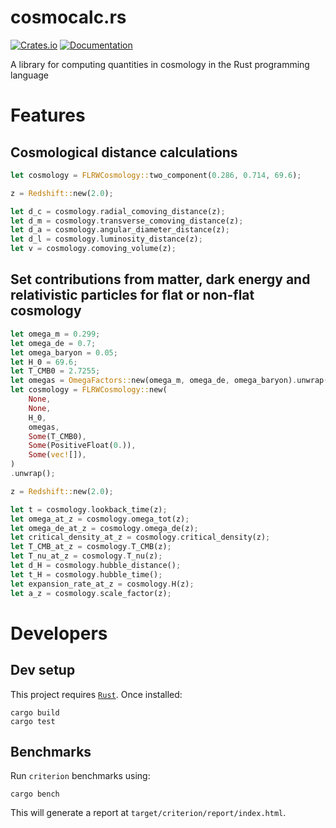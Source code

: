 # cosmocalc.rs

[![Crates.io][crates-badge]][crates-url]
[![Documentation][docs-badge]][docs-url]

[crates-badge]: https://img.shields.io/crates/v/cosmocalc.svg
[crates-url]: https://crates.io/crates/cosmocalc
[docs-badge]: https://docs.rs/cosmocalc/badge.svg
[docs-url]: https://docs.rs/cosmocalc

A library for computing quantities in cosmology in the Rust programming language

# Features

## Cosmological distance calculations

```rust
let cosmology = FLRWCosmology::two_component(0.286, 0.714, 69.6);

z = Redshift::new(2.0);

let d_c = cosmology.radial_comoving_distance(z);
let d_m = cosmology.transverse_comoving_distance(z);
let d_a = cosmology.angular_diameter_distance(z);
let d_l = cosmology.luminosity_distance(z);
let v = cosmology.comoving_volume(z);
```

## Set contributions from matter, dark energy and relativistic particles for flat or non-flat cosmology

```rust
let omega_m = 0.299;
let omega_de = 0.7;
let omega_baryon = 0.05;
let H_0 = 69.6;
let T_CMB0 = 2.7255;
let omegas = OmegaFactors::new(omega_m, omega_de, omega_baryon).unwrap();
let cosmology = FLRWCosmology::new(
    None,
    None,
    H_0,
    omegas,
    Some(T_CMB0),
    Some(PositiveFloat(0.)),
    Some(vec![]),
)
.unwrap();

z = Redshift::new(2.0);

let t = cosmology.lookback_time(z);
let omega_at_z = cosmology.omega_tot(z);
let omega_de_at_z = cosmology.omega_de(z);
let critical_density_at_z = cosmology.critical_density(z);
let T_CMB_at_z = cosmology.T_CMB(z);
let T_nu_at_z = cosmology.T_nu(z);
let d_H = cosmology.hubble_distance();
let t_H = cosmology.hubble_time();
let expansion_rate_at_z = cosmology.H(z);
let a_z = cosmology.scale_factor(z);
```

# Developers

## Dev setup

This project requires [`Rust`](https://www.rust-lang.org/tools/install). Once installed:

```
cargo build
cargo test
```

## Benchmarks

Run `criterion` benchmarks using:

```
cargo bench
```

This will generate a report at `target/criterion/report/index.html`.
